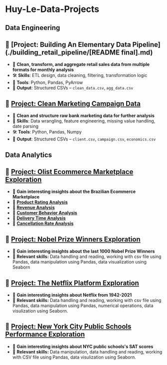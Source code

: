 # Huy-Le-Data-Projects

## Data Engineering
## 🔹 [Project: Building An Elementary Data Pipeline](./building_retail_pipeline/[README final].md)
- 🔗 **Clean, transform, and aggregate retail sales data from multiple formats for monthly analysis**
- 🛠️ **Skills**: ETL design, data cleaning, filtering, transformation logic  
- 🔧 **Tools**: Python, Pandas, PyArrow  
- 📂 **Output**: Structured CSVs – `clean_data.csv`, `agg_data.csv`

## 🔹 [Project: Clean Marketing Campaign Data](./clean_marketing_campaign_data/README.md)
- 🔗 **Clean and structure raw bank marketing data for further analysis**
- 🔧 **Skills**: Data wrangling, feature engineering, missing value handling, date parsing
- 🛠️ **Tools**: Python, Pandas, Numpy
- 📁 **Output**: Structured CSVs – `client.csv`, `campaign.csv`, `economics.csv`

## Data Analytics
## 🔹 [Project: Olist Ecommerce Marketplace Exploration](./Olist_Ecommerce/README.md)
- 🔗 **Gain interesting insights about the Brazilian Ecommerce Marketplace**
- 🔹 **[Product Rating Analysis](./Olist_Ecommerce/Reviews/README.md)**
- 🔹 **[Revenue Analysis](./Olist_Ecommerce/Rev_cat/README.md)**
- 🔹 **[Customer Behavior Analysis](./Olist_Ecommerce/Customer_behavior/README.md)**
- 🔹 **[Delivery Time Analysis](./Olist_Ecommerce/Delivery_city/README.md)**
- 🔹 **[Cancellation Rate Analysis](./Olist_Ecommerce/Cancellation_rate/README.md)**

## 🔹 [Project: Nobel Prize Winners Exploration](./Nobel_Prize_Winners/)
- 🔗 **Gain interesting insights about the last 1000 Nobel Prize Winners**
- 🧠 **Relevant skills:**
Data handling and reading, working with csv file using Pandas, data manipulation using Pandas, data visualization using Seaborn

## 🔹 [Project: The Netflix Platform Exploration](./Netflix_movies/)
- 🔗 **Gain interesting insights about Netflix from 1942-2021**
- 🧠 **Relevant skills:**
Data handling and reading, working with csv file using Pandas, data manipulation using Pandas, numerical operations, data visulization using Seaborn.

## 🔹 [Project: New York City Public Schools Performance Exploration ](./NYC_Public_Schools_SAT/)
- 🔗 **Gain interesting insights about NYC public schools's SAT scores**
- 🧠 **Relevant skills:**
Data manipulation, data handling and reading, working with CSV file using Pandas, data visulization using Seaborn.
